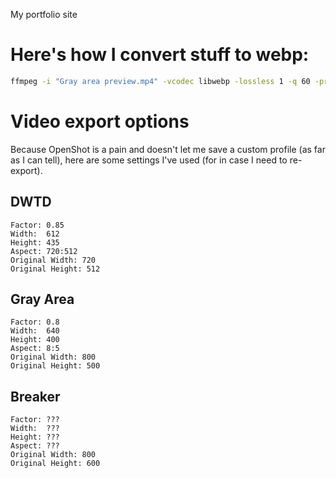 My portfolio site

# Here's how I convert stuff to webp:

``` bash
ffmpeg -i "Gray area preview.mp4" -vcodec libwebp -lossless 1 -q 60 -preset default -loop 0 -an -vsync 0 -threads 3 $WINHOME/Documents/Website/images/gray-area-preview.webp
```

# Video export options

Because OpenShot is a pain and doesn't let me save a custom profile (as far as I can tell), here are some settings I've used (for in case I need to re-export).

## DWTD

```
Factor: 0.85
Width:  612
Height: 435
Aspect: 720:512
Original Width: 720
Original Height: 512
```

## Gray Area

```
Factor: 0.8
Width:  640
Height: 400
Aspect: 8:5
Original Width: 800
Original Height: 500
```

## Breaker

```
Factor: ???
Width:  ???
Height: ???
Aspect: ???
Original Width: 800
Original Height: 600
```
